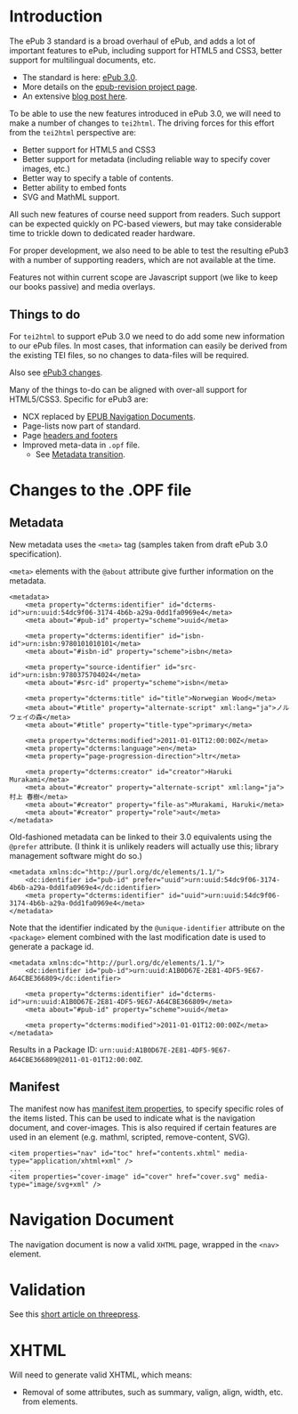 # Introduction #

The ePub 3 standard is a broad overhaul of ePub, and adds a lot of important features to ePub, including support for HTML5 and CSS3, better support for multilingual documents, etc.

  * The standard is here: [ePub 3.0](http://idpf.org/epub/30).
  * More details on the [epub-revision project page](http://code.google.com/p/epub-revision/).
  * An extensive [blog post here](http://sigildev.blogspot.com/).

To be able to use the new features introduced in ePub 3.0, we will need to make a number of changes to `tei2html`. The driving forces for this effort from the `tei2html` perspective are:

  * Better support for HTML5 and CSS3
  * Better support for metadata (including reliable way to specify cover images, etc.)
  * Better way to specify a table of contents.
  * Better ability to embed fonts
  * SVG and MathML support.

All such new features of course need support from readers. Such support can be expected quickly on PC-based viewers, but may take considerable time to trickle down to dedicated reader hardware.

For proper development, we also need to be able to test the resulting ePub3 with a number of supporting readers, which are not available at the time.

Features not within current scope are Javascript support (we like to keep our books passive) and media overlays.

## Things to do ##

For `tei2html` to support ePub 3.0 we need to do add some new information to our ePub files. In most cases, that information can easily be derived from the existing TEI files, so no changes to data-files will be required.

Also see [ePub3 changes](http://idpf.org/epub/30/spec/epub30-changes.html).

Many of the things to-do can be aligned with over-all support for HTML5/CSS3. Specific for ePub3 are:

  * NCX replaced by [EPUB Navigation Documents](http://idpf.org/epub/30/spec/epub30-contentdocs.html#sec-xhtml-nav).
  * Page-lists now part of standard.
  * Page [headers and footers](http://idpf.org/epub/30/spec/epub30-contentdocs.html#sec-css-oeb-head-foot)
  * Improved meta-data in `.opf` file.
    * See [Metadata transition](http://idpf.org/epub/30/spec/epub30-publications.html#sec-package-metadata-dcmi-transition).

# Changes to the .OPF file #

## Metadata ##

New metadata uses the `<meta>` tag (samples taken from draft ePub 3.0 specification).

`<meta>` elements with the `@about` attribute give further information on the metadata.

```
<metadata>
    <meta property="dcterms:identifier" id="dcterms-id">urn:uuid:54dc9f06-3174-4b6b-a29a-0dd1fa0969e4</meta>
    <meta about="#pub-id" property="scheme">uuid</meta>
    
    <meta property="dcterms:identifier" id="isbn-id">urn:isbn:9780101010101</meta>
    <meta about="#isbn-id" property="scheme">isbn</meta>
    
    <meta property="source-identifier" id="src-id">urn:isbn:9780375704024</meta>
    <meta about="#src-id" property="scheme">isbn</meta>
    
    <meta property="dcterms:title" id="title">Norwegian Wood</meta>
    <meta about="#title" property="alternate-script" xml:lang="ja">ノルウェイの森</meta>
    <meta about="#title" property="title-type">primary</meta>
    
    <meta property="dcterms:modified">2011-01-01T12:00:00Z</meta>
    <meta property="dcterms:language">en</meta>
    <meta property="page-progression-direction">ltr</meta>
    
    <meta property="dcterms:creator" id="creator">Haruki Murakami</meta>
    <meta about="#creator" property="alternate-script" xml:lang="ja">村上 春樹</meta>
    <meta about="#creator" property="file-as">Murakami, Haruki</meta>
    <meta about="#creator" property="role">aut</meta>
</metadata>
```

Old-fashioned metadata can be linked to their 3.0 equivalents using the `@prefer` attribute. (I think it is unlikely readers will actually use this; library management software might do so.)

```
<metadata xmlns:dc="http://purl.org/dc/elements/1.1/">
    <dc:identifier id="pub-id" prefer="uuid">urn:uuid:54dc9f06-3174-4b6b-a29a-0dd1fa0969e4</dc:identifier>
    <meta property="dcterms:identifier" id="uuid">urn:uuid:54dc9f06-3174-4b6b-a29a-0dd1fa0969e4</meta>
</metadata>
```

Note that the identifier indicated by the `@unique-identifier` attribute on the `<package>` element combined with the last modification date is used to generate a package id.

```
<metadata xmlns:dc="http://purl.org/dc/elements/1.1/">
    <dc:identifier id="pub-id">urn:uuid:A1B0D67E-2E81-4DF5-9E67-A64CBE366809</dc:identifier>
    
    <meta property="dcterms:identifier" id="dcterms-id">urn:uuid:A1B0D67E-2E81-4DF5-9E67-A64CBE366809</meta>
    <meta about="#pub-id" property="scheme">uuid</meta>

    <meta property="dcterms:modified">2011-01-01T12:00:00Z</meta>
</metadata>
```

Results in a Package ID: `urn:uuid:A1B0D67E-2E81-4DF5-9E67-A64CBE366809@2011-01-01T12:00:00Z`.

## Manifest ##

The manifest now has [manifest item properties](http://idpf.org/epub/30/spec/epub30-publications.html#sec-item-property-values), to specify specific roles of the items listed. This can be used to indicate what is the navigation document, and cover-images. This is also required if certain features are used in an element (e.g. mathml, scripted, remove-content, SVG).

```
<item properties="nav" id="toc" href="contents.xhtml" media-type="application/xhtml+xml" />
...
<item properties="cover-image" id="cover" href="cover.svg" media-type="image/svg+xml" />
```

# Navigation Document #

The navigation document is now a valid `XHTML` page, wrapped in the `<nav>` element.

# Validation #

See this [short article on threepress](http://blog.threepress.org/2011/06/13/validating-epub-3-today/).

# XHTML #

Will need to generate valid XHTML, which means:

  * Removal of some attributes, such as summary, valign, align, width, etc. from elements.